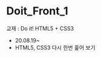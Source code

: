 <h1>Doit_Front_1</h1>
교재 : Do it! HTML5 + CSS3
<br>
<ul>
  <li>20.08.19~</li>
  <li>HTML5, CSS3 다시 한번 훑어 보기</li>
</ul>
